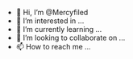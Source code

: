 - 👋 Hi, I’m @Mercyfiled
- 👀 I’m interested in ...
- 🌱 I’m currently learning ...
- 💞️ I’m looking to collaborate on ...
- 📫 How to reach me ...

<!---
Mercyfiled/Mercyfiled is a ✨ special ✨ repository because its `README.md` (this file) appears on your GitHub profile.
You can click the Preview link to take a look at your changes.
--->
